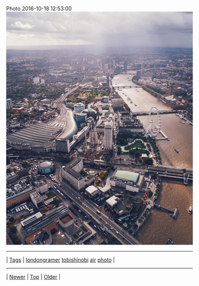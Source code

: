 <!--
title: Photo 2016-10-18 12
date: 2020-06-28T15:00:41.497Z
tags: londongramer, tobishinobi, air, photo
-->











Photo 2016-10-18 12:53:00
![](151976604492-0.jpg)

<!--BOTTOM-POST-NAVIGATION-->
---

| [Tags](tags.md) | [londongramer](tag-londongramer.md) [tobishinobi](tag-tobishinobi.md) [air](tag-air.md) [photo](tag-photo.md) |

---

| [Newer](150071086552.md) | [Top](index.md) | [Older](152439341312.md) |